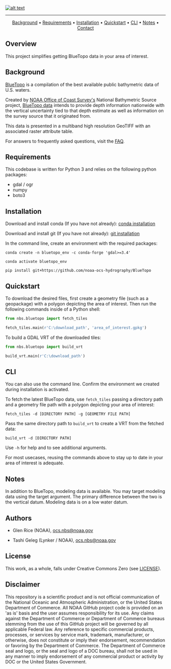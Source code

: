 [![alt text](https://www.nauticalcharts.noaa.gov/data/images/bluetopo/logo.png)](https://www.nauticalcharts.noaa.gov/data/bluetopo.html)

---

<p align="center">
    <a href="#background">Background</a> •
    <a href="#requirements">Requirements</a> •
    <a href="#installation">Installation</a> •
    <a href="#quickstart">Quickstart</a> •
    <a href="#cli">CLI</a> •
    <a href="#notes">Notes</a> •
    <a href="#authors">Contact</a>
</p>

## Overview
This project simplifies getting BlueTopo data in your area of interest.

## Background

[BlueTopo](https://www.nauticalcharts.noaa.gov/data/bluetopo.html) is a compilation of the best available public bathymetric data of U.S. waters.

Created by [NOAA Office of Coast Survey's](https://www.nauticalcharts.noaa.gov/) National Bathymetric Source project, [BlueTopo data](https://www.nauticalcharts.noaa.gov/data/bluetopo_specs.html) intends to provide depth information nationwide with the vertical uncertainty tied to that depth estimate as well as information on the survey source that it originated from. 

This data is presented in a multiband high resolution GeoTIFF with an associated raster attribute table. 

For answers to frequently asked questions, visit the [FAQ](https://www.nauticalcharts.noaa.gov/data/bluetopo_faq.html).

## Requirements

This codebase is written for Python 3 and relies on the following python
packages:

-   gdal / ogr
-   numpy
-   boto3

## Installation

Download and install conda (If you have not already): [conda installation](https://docs.conda.io/projects/conda/en/latest/user-guide/install/)

Download and install git (If you have not already): [git installation](https://git-scm.com/book/en/v2/Getting-Started-Installing-Git)

In the command line, create an environment with the required packages:

```
conda create -n bluetopo_env -c conda-forge 'gdal>=3.4'
```
```
conda activate bluetopo_env
```
```
pip install git+https://github.com/noaa-ocs-hydrography/BlueTopo
```

## Quickstart

To download the desired files, first create a geometry file (such as a geopackage) with a polygon depicting the area of interest.  Then run the following commands inside of a Python shell:

```python
from nbs.bluetopo import fetch_tiles
```
```python
fetch_tiles.main(r'C:\download_path', 'area_of_interest.gpkg')
```

To build a GDAL VRT of the downloaded tiles:
```python
from nbs.bluetopo import build_vrt
```
```python
build_vrt.main(r'C:\download_path')
```

## CLI

You can also use the command line. Confirm the environment we created during installation is activated.

To fetch the latest BlueTopo data, use `fetch_tiles` passing a directory path and a geometry file path with a polygon depicting your area of interest:
```
fetch_tiles -d [DIRECTORY PATH] -g [GEOMETRY FILE PATH]
```
Pass the same directory path to `build_vrt` to create a VRT from the fetched data:
```
build_vrt -d [DIRECTORY PATH]
```
Use `-h` for help and to see additional arguments.

For most usecases, reusing the commands above to stay up to date in your area of interest is adequate.

## Notes

In addition to BlueTopo, modeling data is available. You may target modeling data using the target argument. The
primary difference between the two is the vertical datum. Modeling data is on a low water datum.

## Authors

-   Glen Rice (NOAA), <ocs.nbs@noaa.gov>

-   Tashi Geleg (Lynker / NOAA), <ocs.nbs@noaa.gov>

## License

This work, as a whole, falls under Creative Commons Zero (see
[LICENSE](LICENSE)).

## Disclaimer

This repository is a scientific product and is not official
communication of the National Oceanic and Atmospheric Administration, or
the United States Department of Commerce. All NOAA GitHub project code
is provided on an 'as is' basis and the user assumes responsibility for
its use. Any claims against the Department of Commerce or Department of
Commerce bureaus stemming from the use of this GitHub project will be
governed by all applicable Federal law. Any reference to specific
commercial products, processes, or services by service mark, trademark,
manufacturer, or otherwise, does not constitute or imply their
endorsement, recommendation or favoring by the Department of Commerce.
The Department of Commerce seal and logo, or the seal and logo of a DOC
bureau, shall not be used in any manner to imply endorsement of any
commercial product or activity by DOC or the United States Government.
